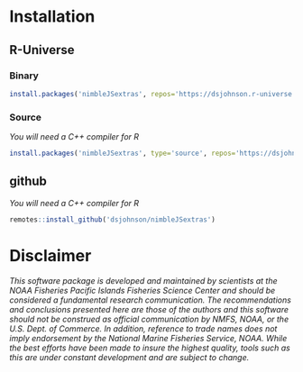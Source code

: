 <!-- README.md is generated from README.Rmd. Please edit that file -->

# Installation

## R-Universe

### Binary

``` r
install.packages('nimbleJSextras', repos='https://dsjohnson.r-universe.dev')
```

### Source

*You will need a C++ compiler for R*

``` r
install.packages('nimbleJSextras', type='source', repos='https://dsjohnson.r-universe.dev')
```

## github

*You will need a C++ compiler for R*

``` r
remotes::install_github('dsjohnson/nimbleJSextras')
```

# Disclaimer

*This software package is developed and maintained by scientists at the
NOAA Fisheries Pacific Islands Fisheries Science Center and should be
considered a fundamental research communication. The recommendations and
conclusions presented here are those of the authors and this software
should not be construed as official communication by NMFS, NOAA, or the
U.S. Dept. of Commerce. In addition, reference to trade names does not
imply endorsement by the National Marine Fisheries Service, NOAA. While
the best efforts have been made to insure the highest quality, tools
such as this are under constant development and are subject to change.*

